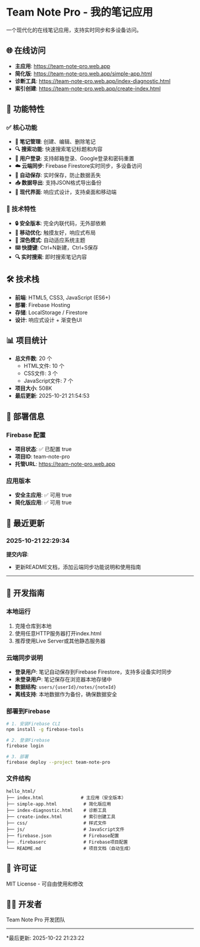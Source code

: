 # Team Note Pro - 我的笔记应用

一个现代化的在线笔记应用，支持实时同步和多设备访问。

## 🌐 在线访问

- **主应用**: https://team-note-pro.web.app
- **简化版**: https://team-note-pro.web.app/simple-app.html
- **诊断工具**: https://team-note-pro.web.app/index-diagnostic.html
- **索引创建**: https://team-note-pro.web.app/create-index.html

## 📱 功能特性

### ✅ 核心功能
- **📝 笔记管理**: 创建、编辑、删除笔记
- **🔍 搜索功能**: 快速搜索笔记标题和内容
- **🔐 用户登录**: 支持邮箱登录、Google登录和密码重置
- **☁️ 云端同步**: Firebase Firestore实时同步，多设备访问
- **💾 自动保存**: 实时保存，防止数据丢失
- **📥 数据导出**: 支持JSON格式导出备份
- **🎨 现代界面**: 响应式设计，支持桌面和移动端

### 🔧 技术特性
- **🔒 安全版本**: 完全内联代码，无外部依赖
- **📱 移动优化**: 触摸友好，响应式布局
- **🌙 深色模式**: 自动适应系统主题
- **⌨️ 快捷键**: Ctrl+N新建，Ctrl+S保存
- **🔍 实时搜索**: 即时搜索笔记内容

## 🛠️ 技术栈

- **前端**: HTML5, CSS3, JavaScript (ES6+)
- **部署**: Firebase Hosting
- **存储**: LocalStorage / Firestore
- **设计**: 响应式设计 + 渐变色UI

## 📊 项目统计

- **总文件数**: 20 个
  - HTML文件:       10 个
  - CSS文件:        3 个
  - JavaScript文件:        7 个
- **项目大小**: 508K
- **最后更新**: 2025-10-21 21:54:53

## 🚀 部署信息

### Firebase 配置
- **项目状态**: ✅ 已配置 true
- **项目ID**: team-note-pro
- **托管URL**: https://team-note-pro.web.app

### 应用版本
- **安全主应用**: ✅ 可用 true
- **简化版应用**: ✅ 可用 true

## 📝 最近更新

### 2025-10-21 22:29:34

**提交内容**:
- 更新README文档，添加云端同步功能说明和使用指南

---
## 🔧 开发指南

### 本地运行
1. 克隆仓库到本地
2. 使用任意HTTP服务器打开index.html
3. 推荐使用Live Server或其他静态服务器

### 云端同步说明
- **登录用户**: 笔记自动保存到Firebase Firestore，支持多设备实时同步
- **未登录用户**: 笔记保存在浏览器本地存储中
- **数据结构**: `users/{userId}/notes/{noteId}`
- **离线支持**: 本地数据作为备份，确保数据安全

### 部署到Firebase
```bash
# 1. 安装Firebase CLI
npm install -g firebase-tools

# 2. 登录Firebase
firebase login

# 3. 部署
firebase deploy --project team-note-pro
```

### 文件结构
```
hello_html/
├── index.html              # 主应用（安全版本）
├── simple-app.html          # 简化版应用
├── index-diagnostic.html    # 诊断工具
├── create-index.html        # 索引创建工具
├── css/                     # 样式文件
├── js/                      # JavaScript文件
├── firebase.json            # Firebase配置
├── .firebaserc              # Firebase项目配置
└── README.md                # 项目文档（自动生成）
```

## 📄 许可证

MIT License - 可自由使用和修改

## 👨‍💻 开发者

Team Note Pro 开发团队

---

*最后更新: 2025-10-22 21:23:22
